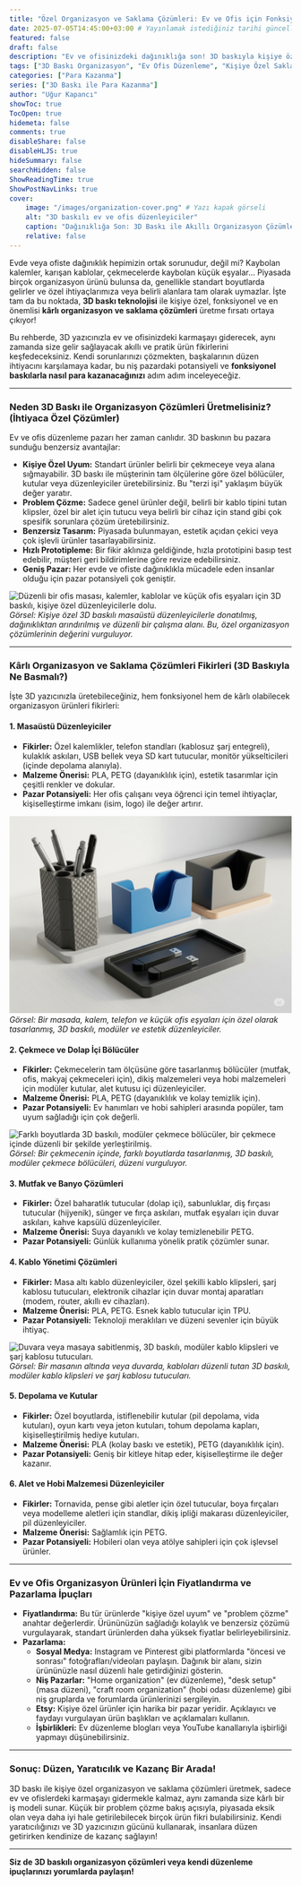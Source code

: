 ```yaml
---
title: "Özel Organizasyon ve Saklama Çözümleri: Ev ve Ofis için Fonksiyonel ve Karlı Baskılar"
date: 2025-07-05T14:45:00+03:00 # Yayınlamak istediğiniz tarihi güncelleyebilirsiniz
featured: false
draft: false
description: "Ev ve ofisinizdeki dağınıklığa son! 3D baskıyla kişiye özel, fonksiyonel ve kârlı organizasyon ve saklama çözümleri üretme fikirlerini keşfedin. Niş pazar potansiyeli."
tags: ["3D Baskı Organizasyon", "Ev Ofis Düzenleme", "Kişiye Özel Saklama", "Fonksiyonel Baskılar", "Girişimcilik", "Niş Ürün Fikirleri", "Kablo Yönetimi", "Çekmece Düzenleyici"]
categories: ["Para Kazanma"]
series: ["3D Baskı ile Para Kazanma"]
author: "Uğur Kapancı"
showToc: true
TocOpen: true
hidemeta: false
comments: true
disableShare: false
disableHLJS: true
hideSummary: false
searchHidden: false
ShowReadingTime: true
ShowPostNavLinks: true
cover:
    image: "/images/organization-cover.png" # Yazı kapak görseli
    alt: "3D baskılı ev ve ofis düzenleyiciler"
    caption: "Dağınıklığa Son: 3D Baskı ile Akıllı Organizasyon Çözümleri"
    relative: false
---
```


Evde veya ofiste dağınıklık hepimizin ortak sorunudur, değil mi? Kaybolan kalemler, karışan kablolar, çekmecelerde kaybolan küçük eşyalar... Piyasada birçok organizasyon ürünü bulunsa da, genellikle standart boyutlarda gelirler ve özel ihtiyaçlarımıza veya belirli alanlara tam olarak uymazlar. İşte tam da bu noktada, **3D baskı teknolojisi** ile kişiye özel, fonksiyonel ve en önemlisi **kârlı organizasyon ve saklama çözümleri** üretme fırsatı ortaya çıkıyor!

Bu rehberde, 3D yazıcınızla ev ve ofisinizdeki karmaşayı giderecek, aynı zamanda size gelir sağlayacak akıllı ve pratik ürün fikirlerini keşfedeceksiniz. Kendi sorunlarınızı çözmekten, başkalarının düzen ihtiyacını karşılamaya kadar, bu niş pazardaki potansiyeli ve **fonksiyonel baskılarla nasıl para kazanacağınızı** adım adım inceleyeceğiz.

---

### **Neden 3D Baskı ile Organizasyon Çözümleri Üretmelisiniz? (İhtiyaca Özel Çözümler)**

Ev ve ofis düzenleme pazarı her zaman canlıdır. 3D baskının bu pazara sunduğu benzersiz avantajlar:

* **Kişiye Özel Uyum:** Standart ürünler belirli bir çekmeceye veya alana sığmayabilir. 3D baskı ile müşterinin tam ölçülerine göre özel bölücüler, kutular veya düzenleyiciler üretebilirsiniz. Bu "terzi işi" yaklaşım büyük değer yaratır.
* **Problem Çözme:** Sadece genel ürünler değil, belirli bir kablo tipini tutan klipsler, özel bir alet için tutucu veya belirli bir cihaz için stand gibi çok spesifik sorunlara çözüm üretebilirsiniz.
* **Benzersiz Tasarım:** Piyasada bulunmayan, estetik açıdan çekici veya çok işlevli ürünler tasarlayabilirsiniz.
* **Hızlı Prototipleme:** Bir fikir aklınıza geldiğinde, hızla prototipini basıp test edebilir, müşteri geri bildirimlerine göre revize edebilirsiniz.
* **Geniş Pazar:** Her evde ve ofiste dağınıklıkla mücadele eden insanlar olduğu için pazar potansiyeli çok geniştir.

![Düzenli bir ofis masası, kalemler, kablolar ve küçük ofis eşyaları için 3D baskılı, kişiye özel düzenleyicilerle dolu.](/images/organization-why.png "Özel Organizasyonun Faydaları")
*Görsel: Kişiye özel 3D baskılı masaüstü düzenleyicilerle donatılmış, dağınıklıktan arındırılmış ve düzenli bir çalışma alanı. Bu, özel organizasyon çözümlerinin değerini vurguluyor.*

---

### **Kârlı Organizasyon ve Saklama Çözümleri Fikirleri (3D Baskıyla Ne Basmalı?)**

İşte 3D yazıcınızla üretebileceğiniz, hem fonksiyonel hem de kârlı olabilecek organizasyon ürünleri fikirleri:

#### **1. Masaüstü Düzenleyiciler**

* **Fikirler:** Özel kalemlikler, telefon standları (kablosuz şarj entegreli), kulaklık askıları, USB bellek veya SD kart tutucular, monitör yükselticileri (içinde depolama alanıyla).
* **Malzeme Önerisi:** PLA, PETG (dayanıklılık için), estetik tasarımlar için çeşitli renkler ve dokular.
* **Pazar Potansiyeli:** Her ofis çalışanı veya öğrenci için temel ihtiyaçlar, kişiselleştirme imkanı (isim, logo) ile değer artırır.

![3D baskılı, modüler kalemlikler, kablo klipsleri ve telefon standı gibi masaüstü düzenleyiciler.](/images/desk-organizers.png "Masaüstü Düzenleyiciler")
*Görsel: Bir masada, kalem, telefon ve küçük ofis eşyaları için özel olarak tasarlanmış, 3D baskılı, modüler ve estetik düzenleyiciler.*

#### **2. Çekmece ve Dolap İçi Bölücüler**

* **Fikirler:** Çekmecelerin tam ölçüsüne göre tasarlanmış bölücüler (mutfak, ofis, makyaj çekmeceleri için), dikiş malzemeleri veya hobi malzemeleri için modüler kutular, alet kutusu içi düzenleyiciler.
* **Malzeme Önerisi:** PLA, PETG (dayanıklılık ve kolay temizlik için).
* **Pazar Potansiyeli:** Ev hanımları ve hobi sahipleri arasında popüler, tam uyum sağladığı için çok değerli.

![Farklı boyutlarda 3D baskılı, modüler çekmece bölücüler, bir çekmece içinde düzenli bir şekilde yerleştirilmiş.](/images/drawer-dividers.png "Çekmece İçi Bölücüler")
*Görsel: Bir çekmecenin içinde, farklı boyutlarda tasarlanmış, 3D baskılı, modüler çekmece bölücüleri, düzeni vurguluyor.*

#### **3. Mutfak ve Banyo Çözümleri**

* **Fikirler:** Özel baharatlık tutucular (dolap içi), sabunluklar, diş fırçası tutucular (hijyenik), sünger ve fırça askıları, mutfak eşyaları için duvar askıları, kahve kapsülü düzenleyiciler.
* **Malzeme Önerisi:** Suya dayanıklı ve kolay temizlenebilir PETG.
* **Pazar Potansiyeli:** Günlük kullanıma yönelik pratik çözümler sunar.

#### **4. Kablo Yönetimi Çözümleri**

* **Fikirler:** Masa altı kablo düzenleyiciler, özel şekilli kablo klipsleri, şarj kablosu tutucuları, elektronik cihazlar için duvar montaj aparatları (modem, router, akıllı ev cihazları).
* **Malzeme Önerisi:** PLA, PETG. Esnek kablo tutucular için TPU.
* **Pazar Potansiyeli:** Teknoloji meraklıları ve düzeni sevenler için büyük ihtiyaç.

![Duvara veya masaya sabitlenmiş, 3D baskılı, modüler kablo klipsleri ve şarj kablosu tutucuları.](/images/cable-management.png "Kablo Yönetimi Çözümleri")
*Görsel: Bir masanın altında veya duvarda, kabloları düzenli tutan 3D baskılı, modüler kablo klipsleri ve şarj kablosu tutucuları.*

#### **5. Depolama ve Kutular**

* **Fikirler:** Özel boyutlarda, istiflenebilir kutular (pil depolama, vida kutuları), oyun kartı veya jeton kutuları, tohum depolama kapları, kişiselleştirilmiş hediye kutuları.
* **Malzeme Önerisi:** PLA (kolay baskı ve estetik), PETG (dayanıklılık için).
* **Pazar Potansiyeli:** Geniş bir kitleye hitap eder, kişiselleştirme ile değer kazanır.

#### **6. Alet ve Hobi Malzemesi Düzenleyiciler**

* **Fikirler:** Tornavida, pense gibi aletler için özel tutucular, boya fırçaları veya modelleme aletleri için standlar, dikiş ipliği makarası düzenleyiciler, pil düzenleyiciler.
* **Malzeme Önerisi:** Sağlamlık için PETG.
* **Pazar Potansiyeli:** Hobileri olan veya atölye sahipleri için çok işlevsel ürünler.

---

### **Ev ve Ofis Organizasyon Ürünleri İçin Fiyatlandırma ve Pazarlama İpuçları**

* **Fiyatlandırma:** Bu tür ürünlerde "kişiye özel uyum" ve "problem çözme" anahtar değerlerdir. Ürününüzün sağladığı kolaylık ve benzersiz çözümü vurgulayarak, standart ürünlerden daha yüksek fiyatlar belirleyebilirsiniz.
* **Pazarlama:**
    * **Sosyal Medya:** Instagram ve Pinterest gibi platformlarda "öncesi ve sonrası" fotoğrafları/videoları paylaşın. Dağınık bir alanı, sizin ürününüzle nasıl düzenli hale getirdiğinizi gösterin.
    * **Niş Pazarlar:** "Home organization" (ev düzenleme), "desk setup" (masa düzeni), "craft room organization" (hobi odası düzenleme) gibi niş gruplarda ve forumlarda ürünlerinizi sergileyin.
    * **Etsy:** Kişiye özel ürünler için harika bir pazar yeridir. Açıklayıcı ve faydayı vurgulayan ürün başlıkları ve açıklamaları kullanın.
    * **İşbirlikleri:** Ev düzenleme blogları veya YouTube kanallarıyla işbirliği yapmayı düşünebilirsiniz.

---

### **Sonuç: Düzen, Yaratıcılık ve Kazanç Bir Arada!**

3D baskı ile kişiye özel organizasyon ve saklama çözümleri üretmek, sadece ev ve ofislerdeki karmaşayı gidermekle kalmaz, aynı zamanda size kârlı bir iş modeli sunar. Küçük bir problem çözme bakış açısıyla, piyasada eksik olan veya daha iyi hale getirilebilecek birçok ürün fikri bulabilirsiniz. Kendi yaratıcılığınızı ve 3D yazıcınızın gücünü kullanarak, insanlara düzen getirirken kendinize de kazanç sağlayın!

---

**Siz de 3D baskılı organizasyon çözümleri veya kendi düzenleme ipuçlarınızı yorumlarda paylaşın!**
